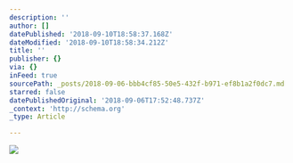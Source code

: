 ```yaml
---
description: ''
author: []
datePublished: '2018-09-10T18:58:37.168Z'
dateModified: '2018-09-10T18:58:34.212Z'
title: ''
publisher: {}
via: {}
inFeed: true
sourcePath: _posts/2018-09-06-bbb4cf85-50e5-432f-b971-ef8b1a2f0dc7.md
starred: false
datePublishedOriginal: '2018-09-06T17:52:48.737Z'
_context: 'http://schema.org'
_type: Article

---
```

![](https://the-grid-user-content.s3-us-west-2.amazonaws.com/f258641a-7b80-4546-a771-2f2a96348f46.jpg)